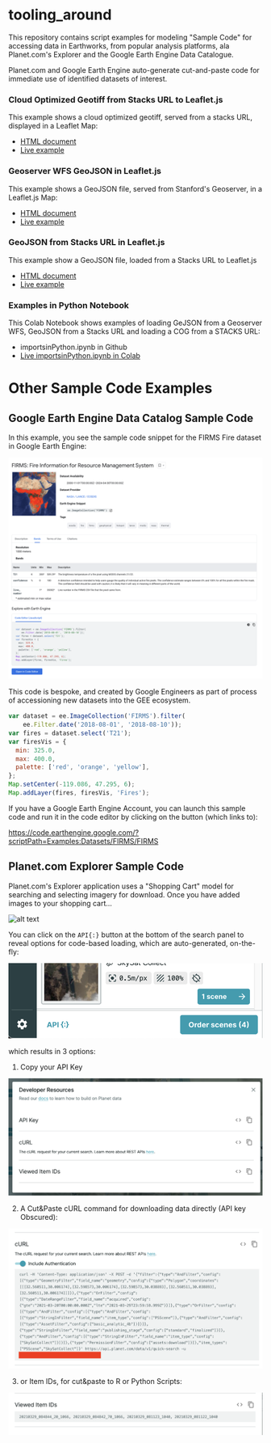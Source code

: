 # tooling_around
 
This repository contains script examples for modeling "Sample Code" for accessing data in Earthworks, from popular analysis platforms, ala Planet.com's Explorer and the Google Earth Engine Data Catalogue. 

Planet.com and Google Earth Engine auto-generate cut-and-paste code for immediate use of identified datasets of interest. 

### Cloud Optimized Geotiff from Stacks URL to Leaflet.js

This example shows a cloud optimized geotiff, served from a stacks URL, displayed in a Leaflet Map:

* [HTML document](https://github.com/StanfordGeospatialCenter/tooling_around/blob/e48188d08aa036fd32bdbd9868e8747cb18139b6/script_examples/cog_Leaflet.html)
* [Live example](https://web.stanford.edu/~maples/earthworks/cog_leaflet.html)

### Geoserver WFS GeoJSON in Leaflet.js

This example shows a GeoJSON file, served from Stanford's Geoserver, in a Leaflet.js Map:

* [HTML document](https://github.com/StanfordGeospatialCenter/tooling_around/blob/e48188d08aa036fd32bdbd9868e8747cb18139b6/script_examples/clowns_Leaflet.html)
* [Live example](https://web.stanford.edu/~maples/earthworks/wfs_clowns_leaflet.html)

### GeoJSON from Stacks URL in Leaflet.js

This example show a GeoJSON file, loaded from a Stacks URL to Leaflet.js

* [HTML document](https://github.com/StanfordGeospatialCenter/tooling_around/blob/250100ad158feac31dee4de472a403b3d2697dc6/script_examples/stacks_clowns_Leaflet.html)
* [Live example](https://web.stanford.edu/~maples/earthworks/stacks_clowns_leaflet.html)

### Examples in Python Notebook

This Colab Notebook shows examples of loading GeJSON from a Geoserver WFS, GeoJSON from a Stacks URL and loading a COG from a STACKS URL:

* importsinPython.ipynb in Github
* [Live importsinPython.ipynb in Colab](https://colab.research.google.com/drive/1BChnBeilRiW3acoU36iYnM_7hlxoQpkO?usp=sharing)


# Other Sample Code Examples
## Google Earth Engine Data Catalog Sample Code

In this example, you see the sample code snippet for the FIRMS Fire dataset in Google Earth Engine:

![alt text](images/image.png)

This code is bespoke, and created by Google Engineers as part of process of accessioning new datasets into the GEE ecosystem.

```javascript
var dataset = ee.ImageCollection('FIRMS').filter(
    ee.Filter.date('2018-08-01', '2018-08-10'));
var fires = dataset.select('T21');
var firesVis = {
  min: 325.0,
  max: 400.0,
  palette: ['red', 'orange', 'yellow'],
};
Map.setCenter(-119.086, 47.295, 6);
Map.addLayer(fires, firesVis, 'Fires');
```

If you have a Google Earth Engine Account, you can launch this sample code and run it in the code editor by clicking on the button (which links to):

https://code.earthengine.google.com/?scriptPath=Examples:Datasets/FIRMS/FIRMS

## Planet.com Explorer Sample Code

Planet.com's Explorer application uses a "Shopping Cart" model for searching and selecting imagery for download. Once you have added images to your shopping cart...

![alt text](images/image2.png)

You can click on the `API{:}` button at the bottom of the search panel to reveal options for code-based loading, which are auto-generated, on-the-fly:

![alt text](images/image3.png)

which results in 3 options:

1. Copy your API Key

![alt text](images/image4.png)

2. A Cut&Paste cURL command for downloading data directly (API key Obscured):

![alt text](images/image5.png)

3. or Item IDs, for cut&paste to R or Python Scripts:

![alt text](images/image6.png)